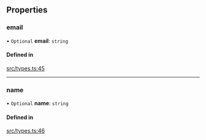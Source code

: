 ## Properties

### email

• `Optional` **email**: `string`

#### Defined in

[src/types.ts:45](https://github.com/transitive-bullshit/github-scraper/blob/3209f4e/src/types.ts#L45)

___

### name

• `Optional` **name**: `string`

#### Defined in

[src/types.ts:46](https://github.com/transitive-bullshit/github-scraper/blob/3209f4e/src/types.ts#L46)
